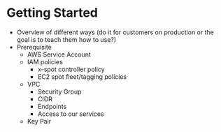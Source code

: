 # Getting Started



* Overview of different ways (do it for customers on production or the goal is to teach them how to use?)
* Prerequisite
  * AWS Service Account
  * IAM policies
    * x-spot controller policy
    * EC2 spot fleet/tagging policies
  * VPC
    * Security Group
    * CIDR
    * Endpoints
    * Access to our services
  * Key Pair
